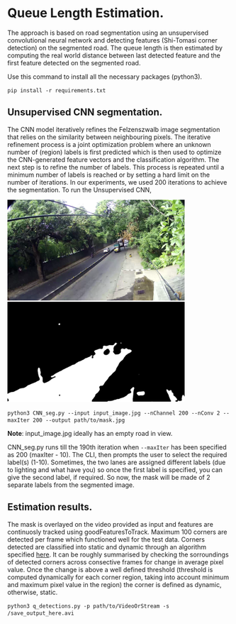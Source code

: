 <!-- # Queue Length and density. -->

# Queue Length Estimation.

The approach is based on road segmentation using an unsupervised convolutional neural network and detecting features (Shi-Tomasi corner detection) on the segmented road. The queue length is then estimated by computing the real world distance between last detected feature and the first feature detected on the segmented road.

Use this command to install all the necessary packages (python3).

```
pip install -r requirements.txt
```

## Unsupervised CNN segmentation. 

The CNN model iteratively refines the Felzenszwalb image segmentation that relies on the similarity between neighbouring pixels. The iterative refinement process is a joint optimization problem where an unknown number of (region) labels is first predicted which is then used to optimize the CNN-generated feature vectors and the classification algorithm. The next step is to refine the number of labels. This process is repeated until a minimum number of labels is reached or by setting a hard limit on the number of iterations. In our experiments, we used 200 iterations to achieve the segmentation.
To run the Unsupervised CNN,

<img src="sample_images/road.png" width="400"> <img src="sample_images/segmented_road.png" width="400">

```
python3 CNN_seg.py --input input_image.jpg --nChannel 200 --nConv 2 --maxIter 200 --output path/to/mask.jpg
```

**Note**: input_image.jpg ideally has an empty road in view.


CNN_seg.py runs till the 190th iteration when ```--maxIter``` has been specified as 200 (maxIter - 10). The CLI, then prompts the user to select the required label(s) (1-10). Sometimes, the two lanes are assigned different labels (due to lighting and what have you) so once the first label is specified, you can give the second label, if required. So now, the mask will be made of 2 separate labels from the segmented image.

## Estimation results.

The mask is overlayed on the video provided as input and features are continuosly tracked using goodFeaturesToTrack. Maximum 100 corners are detected per frame which functioned well for the test data. Corners detected are classified into static and dynamic through an algorithm specified [here](https://ieeexplore.ieee.org/document/6130484). It can be roughly summarised by checking the sorroundings of detected corners across consective frames for change in average pixel value. Once the change is above a well defined threshold (threshold is computed dynamically for each corner region, taking into account minimum and maximum pixel value in the region) the corner is defined as dynamic, otherwise, static.


```
python3 q_detections.py -p path/to/VideoOrStream -s /save_output_here.avi
```

